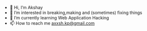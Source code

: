 - 👋 Hi, I’m Akshay
- 👀 I’m interested in breaking,making and (sometimes) fixing things
- 🌱 I’m currently learning Web Application Hacking
- 📫 How to reach me axxsh.kp@gmail.com

<!---
axxsh/axxsh is a ✨ special ✨ repository because its `README.md` (this file) appears on your GitHub profile.
You can click the Preview link to take a look at your changes.
--->
